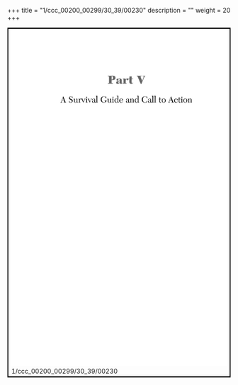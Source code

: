 +++
title = "1/ccc_00200_00299/30_39/00230"
description = ""
weight = 20
+++

<table style="border:2px solid black;max-width:800px;max-height:800px;" 
><tr><td>
<img class="center-fit-jpg"
src="/jpg_/out_jpg_dbc_230.jpg">
1/ccc_00200_00299/30_39/00230
</img></td></tr></table>
